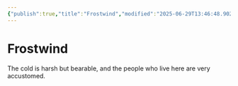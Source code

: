 ```yaml
---
{"publish":true,"title":"Frostwind","modified":"2025-06-29T13:46:48.902-07:00","cssclasses":""}
---
```




# Frostwind

The cold is harsh but bearable, and the people who live here are very accustomed.
